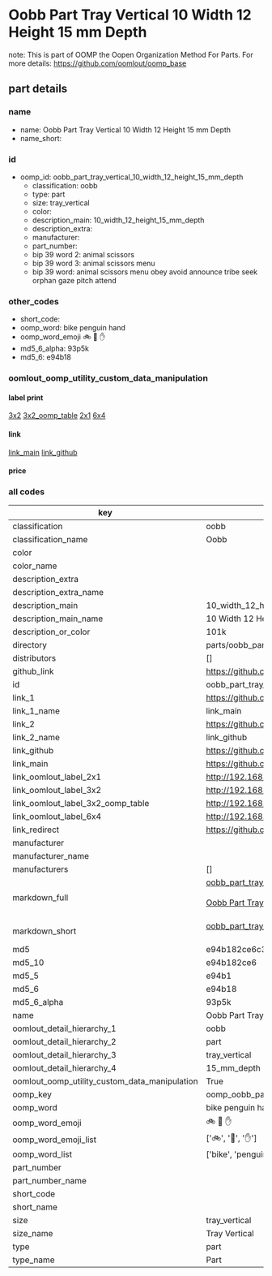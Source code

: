 # Oobb Part Tray Vertical 10 Width 12 Height 15 mm Depth  

note: This is part of OOMP the Oopen Organization Method For Parts. For more details: https://github.com/oomlout/oomp_base

##  part details
  







### name
* name: Oobb Part Tray Vertical 10 Width 12 Height 15 mm Depth
* name_short: 
### id
* oomp_id: oobb_part_tray_vertical_10_width_12_height_15_mm_depth
  * classification: oobb
  * type: part
  * size: tray_vertical
  * color: 
  * description_main: 10_width_12_height_15_mm_depth
  * description_extra: 
  * manufacturer: 
  * part_number: 
  * bip 39 word 2: animal scissors
  * bip 39 word 3: animal scissors menu
  * bip 39 word: animal scissors menu obey avoid announce tribe seek orphan gaze pitch attend

### other_codes
* short_code: 
* oomp_word: bike penguin hand
* oomp_word_emoji :bike: :penguin: :hand:
* md5_6_alpha: 93p5k
* md5_6: e94b18






### oomlout_oomp_utility_custom_data_manipulation
#### label print
[3x2](http://192.168.1.245:1112/?label=oomp%2093p5k)
[3x2_oomp_table](http://192.168.1.108:1112/?label=oomp%2093p5k)
[2x1](http://192.168.1.242:1112/?label=oomp%2093p5k)
[6x4](http://192.168.1.55:1112/?label=oomp%2093p5k)    

#### link

[link_main](https://github.com/oomlout/oomlout_oomp_version_1_messy/tree/main/parts/oobb_part_tray_vertical_10_width_12_height_15_mm_depth) [link_github](https://github.com/oomlout/oomlout_oomp_version_1_messy/tree/main/parts/oobb_part_tray_vertical_10_width_12_height_15_mm_depth)                             

#### price







### all codes 
| key | value |  
| --- | --- |  
| classification | oobb |  
| classification_name | Oobb |  
| color |  |  
| color_name |  |  
| description_extra |  |  
| description_extra_name |  |  
| description_main | 10_width_12_height_15_mm_depth |  
| description_main_name | 10 Width 12 Height 15 mm Depth |  
| description_or_color | 101k |  
| directory | parts/oobb_part_tray_vertical_10_width_12_height_15_mm_depth |  
| distributors | [] |  
| github_link | https://github.com/oomlout/oomlout_oomp_part_src/tree/main/parts/oobb_part_tray_vertical_10_width_12_height_15_mm_depth |  
| id | oobb_part_tray_vertical_10_width_12_height_15_mm_depth |  
| link_1 | https://github.com/oomlout/oomlout_oomp_version_1_messy/tree/main/parts/oobb_part_tray_vertical_10_width_12_height_15_mm_depth |  
| link_1_name | link_main |  
| link_2 | https://github.com/oomlout/oomlout_oomp_version_1_messy/tree/main/parts/oobb_part_tray_vertical_10_width_12_height_15_mm_depth |  
| link_2_name | link_github |  
| link_github | https://github.com/oomlout/oomlout_oomp_version_1_messy/tree/main/parts/oobb_part_tray_vertical_10_width_12_height_15_mm_depth |  
| link_main | https://github.com/oomlout/oomlout_oomp_version_1_messy/tree/main/parts/oobb_part_tray_vertical_10_width_12_height_15_mm_depth |  
| link_oomlout_label_2x1 | http://192.168.1.242:1112/?label=oomp%2093p5k |  
| link_oomlout_label_3x2 | http://192.168.1.245:1112/?label=oomp%2093p5k |  
| link_oomlout_label_3x2_oomp_table | http://192.168.1.108:1112/?label=oomp%2093p5k |  
| link_oomlout_label_6x4 | http://192.168.1.55:1112/?label=oomp%2093p5k |  
| link_redirect | https://github.com/oomlout/oomlout_oomp_version_1_messy/tree/main/parts/oobb_part_tray_vertical_10_width_12_height_15_mm_depth |  
| manufacturer |  |  
| manufacturer_name |  |  
| manufacturers | [] |  
| markdown_full | [oobb_part_tray_vertical_10_width_12_height_15_mm_depth](none)<br>[](none)<br>[Oobb Part Tray Vertical 10 Width 12 Height 15 Mm Depth](none)<br><br> |  
| markdown_short | [oobb_part_tray_vertical_10_width_12_height_15_mm_depth](none)<br><br> |  
| md5 | e94b182ce6c31d082508097f16704048 |  
| md5_10 | e94b182ce6 |  
| md5_5 | e94b1 |  
| md5_6 | e94b18 |  
| md5_6_alpha | 93p5k |  
| name | Oobb Part Tray Vertical 10 Width 12 Height 15 mm Depth |  
| oomlout_detail_hierarchy_1 | oobb |  
| oomlout_detail_hierarchy_2 | part |  
| oomlout_detail_hierarchy_3 | tray_vertical |  
| oomlout_detail_hierarchy_4 | 15_mm_depth |  
| oomlout_oomp_utility_custom_data_manipulation | True |  
| oomp_key | oomp_oobb_part_tray_vertical_10_width_12_height_15_mm_depth |  
| oomp_word | bike penguin hand |  
| oomp_word_emoji | :bike: :penguin: :hand: |  
| oomp_word_emoji_list | [':bike:', ':penguin:', ':hand:'] |  
| oomp_word_list | ['bike', 'penguin', 'hand'] |  
| part_number |  |  
| part_number_name |  |  
| short_code |  |  
| short_name |  |  
| size | tray_vertical |  
| size_name | Tray Vertical |  
| type | part |  
| type_name | Part |  
